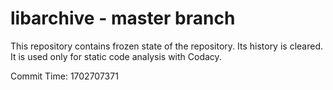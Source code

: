 # libarchive - master branch

This repository contains frozen state of the repository.
Its history is cleared. It is used only for static code
analysis with Codacy.

Commit Time: 1702707371